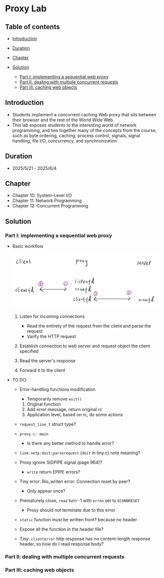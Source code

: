 # Proxy Lab

## Table of contents
- [Introduction](#introduction)

- [Duration](#duration)

- [Chapter](#chapter)

- [Solution](#solution)
    - [Part I: implementing a sequential web proxy](#part-i-implementing-a-sequential-web-proxy)
    - [Part II: dealing with multiple concurrent requests](#part-ii-dealing-with-multiple-concurrent-requests)
    - [Part III: caching web objects](#part-iii-caching-web-objects)

## Introduction
- Students implement a concurrent caching Web proxy that sits between their browser and the rest of the World Wide Web
- This lab exposes students to the interesting world of network programming, and ties together many of the concepts from the course, such as byte ordering, caching, process control, signals, signal handling, file I/O, concurrency, and synchronization

## Duration
- 2025/5/21 - 2025/6/4

## Chapter
- Chapter 10: System-Level I/O
- Chapter 11: Network Programming
- Chapter 12: Concurrent Programming

## Solution
### Part I: implementing a sequential web proxy
- Basic workflow

    ![](./images/basic_workflow.png)
    1. Listen for incoming connections
        - Read the entirety of the request from the client and parse the request
        - Varify the HTTP request

    2. Establish connection to web server and request object the client specified
    3. Read the server's response
    4. Forward it to the client

- TO DO:
    - Error-handling functions modification
        - Temporarily remove `exit()`
        1. Original function
        1. Add error message, return original rc
        1. Application level, based on rc, do some actions

    - `request_line_t` struct type?
    
    - `proxy.c: main`
        - Is there any better method to handle error?
    
    - `line:netp:doit:parserequest` (`doit` in tiny.c) note meaning?

    - Proxy ignore SIGPIPE signal (page 964)?
        - `write` return EPIPE errors?

    - Tiny error: Rio_writen error: Connection reset by peer?
        - Only appear once?
    
    - Prematurely close, `read` turn -1 with `errno` set to `ECONNRESET`
        - Proxy should not terminate due to this error
    
    - `static` function must be written front? because no header
    - Expose all the function in the header file?

    - Tiny: `clienterror` http response has no content-length response header, so how do I read response body?

### Part II: dealing with multiple concurrent requests

### Part III: caching web objects